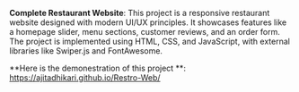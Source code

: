 **Complete Restaurant Website**: 
This project is a responsive restaurant website designed with modern UI/UX principles.
It showcases features like a homepage slider, menu sections, customer reviews, and an order form. 
The project is implemented using HTML, CSS, and JavaScript, with external libraries like Swiper.js and FontAwesome.

**Here is the demonestration of this project **:
https://ajitadhikari.github.io/Restro-Web/
